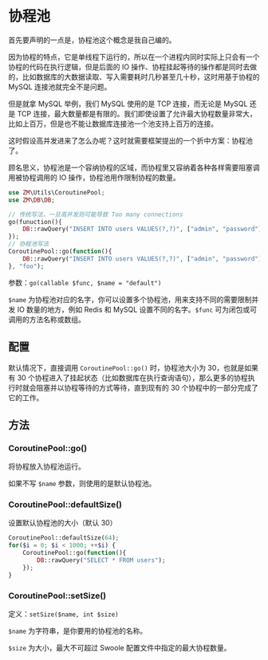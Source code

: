 # 协程池

首先要声明的一点是，协程池这个概念是我自己编的。

因为协程的特点，它是单线程下运行的，所以在一个进程内同时实际上只会有一个协程的代码在执行逻辑，但是后面的 IO 操作、协程挂起等待的操作都是同时去做的，比如数据库的大数据读取、写入需要耗时几秒甚至几十秒，这时用基于协程的 MySQL 连接池就完全不是问题。

但是就拿 MySQL 举例，我们 MySQL 使用的是 TCP 连接，而无论是 MySQL 还是 TCP 连接，最大数量都是有限的。我们即使设置了允许最大协程数量非常大，比如上百万，但是也不能让数据库连接池一个池支持上百万的连接。

这时假设高并发进来了怎么办呢？这时就需要框架提出的一个折中方案：协程池了。

顾名思义，协程池是一个容纳协程的区域，而协程里又容纳着各种各样需要阻塞调用被协程调用的 IO 操作，协程池用作限制协程的数量。

```php
use ZM\Utils\CoroutinePool;
use ZM\DB\DB;

// 传统写法，一旦高并发则可能导致 Too many connections
go(funuction(){
    DB::rawQuery("INSERT INTO users VALUES(?,?)", ["admin", "password"]);
});
// 协程池写法
CoroutinePool::go(function(){
    DB::rawQuery("INSERT INTO users VALUES(?,?)", ["admin", "password"]);
}, "foo");
```

参数：`go(callable $func, $name = "default")`

`$name` 为协程池对应的名字，你可以设置多个协程池，用来支持不同的需要限制并发 IO 数量的地方，例如 Redis 和 MySQL 设置不同的名字。`$func` 可为闭包或可调用的方法名称或数组。

## 配置

默认情况下，直接调用 `CoroutinePool::go()` 时，协程池大小为 30，也就是如果有 30 个协程进入了挂起状态（比如数据库在执行查询语句），那么更多的协程执行时就会阻塞并以协程等待的方式等待，直到现有的 30 个协程中的一部分完成了它的工作。

## 方法

### CoroutinePool::go()

将协程放入协程池运行。

如果不写 `$name` 参数，则使用的是默认协程池。

### CoroutinePool::defaultSize()

设置默认协程池的大小（默认 30）

```php
CoroutinePool::defaultSize(64);
for($i = 0; $i < 1000; ++$i) {
    CoroutinePool::go(function(){
        DB::rawQuery("SELECT * FROM users");
    });
}
```

### CoroutinePool::setSize()

定义：`setSize($name, int $size)`

`$name` 为字符串，是你要用的协程池的名称。

`$size` 为大小，最大不可超过 Swoole 配置文件中指定的最大协程数量。

